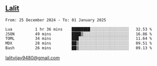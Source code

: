 ## [Lalit](https://lalit.sh)

<!--START_SECTION:waka-->

```txt
From: 25 December 2024 - To: 01 January 2025

Lua          1 hr 36 mins    ████████░░░░░░░░░░░░░░░░░   32.53 %
JSON         49 mins         ████▒░░░░░░░░░░░░░░░░░░░░   16.86 %
TOML         34 mins         ███░░░░░░░░░░░░░░░░░░░░░░   11.64 %
MDX          28 mins         ██▒░░░░░░░░░░░░░░░░░░░░░░   09.51 %
Bash         26 mins         ██▒░░░░░░░░░░░░░░░░░░░░░░   09.13 %
```

<!--END_SECTION:waka-->

lalitvijay9480@gmail.com
